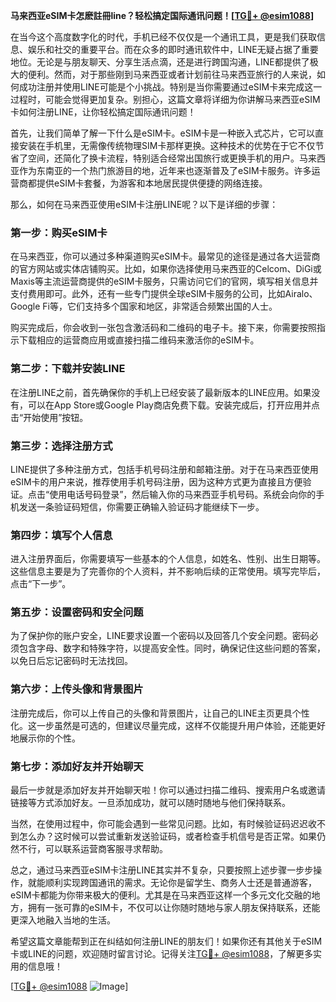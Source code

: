 **马来西亚eSIM卡怎麽註冊line？轻松搞定国际通讯问题！[[TG💪+ @esim1088](https://t.me/s/esim1088)]**

在当今这个高度数字化的时代，手机已经不仅仅是一个通讯工具，更是我们获取信息、娱乐和社交的重要平台。而在众多的即时通讯软件中，LINE无疑占据了重要地位。无论是与朋友聊天、分享生活点滴，还是进行跨国沟通，LINE都提供了极大的便利。然而，对于那些刚到马来西亚或者计划前往马来西亚旅行的人来说，如何成功注册并使用LINE可能是个小挑战。特别是当你需要通过eSIM卡来完成这一过程时，可能会觉得更加复杂。别担心，这篇文章将详细为你讲解马来西亚eSIM卡如何注册LINE，让你轻松搞定国际通讯问题！

首先，让我们简单了解一下什么是eSIM卡。eSIM卡是一种嵌入式芯片，它可以直接安装在手机里，无需像传统物理SIM卡那样更换。这种技术的优势在于它不仅节省了空间，还简化了换卡流程，特别适合经常出国旅行或更换手机的用户。马来西亚作为东南亚的一个热门旅游目的地，近年来也逐渐普及了eSIM卡服务。许多运营商都提供eSIM卡套餐，为游客和本地居民提供便捷的网络连接。

那么，如何在马来西亚使用eSIM卡注册LINE呢？以下是详细的步骤：

### 第一步：购买eSIM卡

在马来西亚，你可以通过多种渠道购买eSIM卡。最常见的途径是通过各大运营商的官方网站或实体店铺购买。比如，如果你选择使用马来西亚的Celcom、DiGi或Maxis等主流运营商提供的eSIM卡服务，只需访问它们的官网，填写相关信息并支付费用即可。此外，还有一些专门提供全球eSIM卡服务的公司，比如Airalo、Google Fi等，它们支持多个国家和地区，非常适合频繁出国的人士。

购买完成后，你会收到一张包含激活码和二维码的电子卡。接下来，你需要按照指示下载相应的运营商应用或直接扫描二维码来激活你的eSIM卡。

### 第二步：下载并安装LINE

在注册LINE之前，首先确保你的手机上已经安装了最新版本的LINE应用。如果没有，可以在App Store或Google Play商店免费下载。安装完成后，打开应用并点击“开始使用”按钮。

### 第三步：选择注册方式

LINE提供了多种注册方式，包括手机号码注册和邮箱注册。对于在马来西亚使用eSIM卡的用户来说，推荐使用手机号码注册，因为这种方式更为直接且方便验证。点击“使用电话号码登录”，然后输入你的马来西亚手机号码。系统会向你的手机发送一条验证码短信，你需要正确输入验证码才能继续下一步。

### 第四步：填写个人信息

进入注册界面后，你需要填写一些基本的个人信息，如姓名、性别、出生日期等。这些信息主要是为了完善你的个人资料，并不影响后续的正常使用。填写完毕后，点击“下一步”。

### 第五步：设置密码和安全问题

为了保护你的账户安全，LINE要求设置一个密码以及回答几个安全问题。密码必须包含字母、数字和特殊字符，以提高安全性。同时，确保记住这些问题的答案，以免日后忘记密码时无法找回。

### 第六步：上传头像和背景图片

注册完成后，你可以上传自己的头像和背景图片，让自己的LINE主页更具个性化。这一步虽然是可选的，但建议尽量完成，这样不仅能提升用户体验，还能更好地展示你的个性。

### 第七步：添加好友并开始聊天

最后一步就是添加好友并开始聊天啦！你可以通过扫描二维码、搜索用户名或邀请链接等方式添加好友。一旦添加成功，就可以随时随地与他们保持联系。

当然，在使用过程中，你可能会遇到一些常见问题。比如，有时候验证码迟迟收不到怎么办？这时候可以尝试重新发送验证码，或者检查手机信号是否正常。如果仍然不行，可以联系运营商客服寻求帮助。

总之，通过马来西亚eSIM卡注册LINE其实并不复杂，只要按照上述步骤一步步操作，就能顺利实现跨国通讯的需求。无论你是留学生、商务人士还是普通游客，eSIM卡都能为你带来极大的便利。尤其是在马来西亚这样一个多元文化交融的地方，拥有一张可靠的eSIM卡，不仅可以让你随时随地与家人朋友保持联系，还能更深入地融入当地的生活。

希望这篇文章能帮到正在纠结如何注册LINE的朋友们！如果你还有其他关于eSIM卡或LINE的问题，欢迎随时留言讨论。记得关注[TG💪+ @esim1088](https://t.me/s/esim1088)，了解更多实用的信息哦！

[[TG💪+ @esim1088](https://t.me/s/esim1088) ![Image](https://i.postimg.cc/4NQfJmqS/Snipaste-2025-05-13-00-14-12.png)]